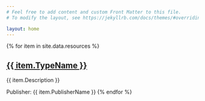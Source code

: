 ```yaml
---
# Feel free to add content and custom Front Matter to this file.
# To modify the layout, see https://jekyllrb.com/docs/themes/#overriding-theme-defaults

layout: home
---
```


{% for item in site.data.resources %}
## [{{ item.TypeName }}](./resources/{{item.TypeNameDashes}})

{{ item.Description }}

Publisher: {{ item.PublisherName }}
{% endfor %}

